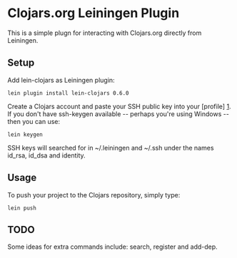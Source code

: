 Clojars.org Leiningen Plugin
============================

This is a simple plugn for interacting with Clojars.org directly from 
Leiningen.

Setup
-----

Add lein-clojars as Leiningen plugin:

    lein plugin install lein-clojars 0.6.0

Create a Clojars account and paste your SSH public key into your [profile] [1].
If you don't have ssh-keygen available -- perhaps you're using Windows -- 
then you can use:

    lein keygen

SSH keys will searched for in ~/.leiningen and ~/.ssh under the names id_rsa,
id_dsa and identity.

[1]: http://clojars.org/profile

Usage
-----

To push your project to the Clojars repository, simply type:

    lein push

TODO
-----

Some ideas for extra commands include: search, register and add-dep.

